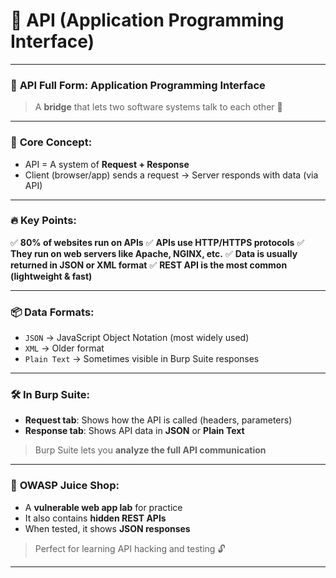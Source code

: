 
# 📘 API (Application Programming Interface)

---

### 🔹 **API Full Form**: Application Programming Interface

> A **bridge** that lets two software systems talk to each other 🔗

---

### 🧠 **Core Concept**:

* API = A system of **Request + Response**
* Client (browser/app) sends a request → Server responds with data (via API)

---

### 🔥 **Key Points**:

✅ **80% of websites run on APIs**
✅ **APIs use HTTP/HTTPS protocols**
✅ **They run on web servers like Apache, NGINX, etc.**
✅ **Data is usually returned in JSON or XML format**
✅ **REST API is the most common (lightweight & fast)**

---

### 📦 **Data Formats**:

* `JSON` → JavaScript Object Notation (most widely used)
* `XML` → Older format
* `Plain Text` → Sometimes visible in Burp Suite responses

---

### 🛠 **In Burp Suite**:

* **Request tab**: Shows how the API is called (headers, parameters)
* **Response tab**: Shows API data in **JSON** or **Plain Text**

> Burp Suite lets you **analyze the full API communication**

---

### 🧪 **OWASP Juice Shop**:

* A **vulnerable web app lab** for practice
* It also contains **hidden REST APIs**
* When tested, it shows **JSON responses**

> Perfect for learning API hacking and testing 🔓

---

